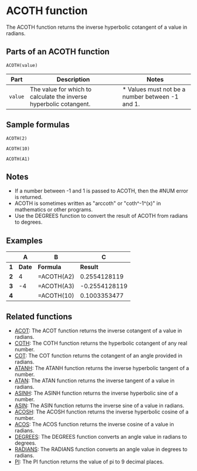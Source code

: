 # ACOTH function

The ACOTH function returns the inverse hyperbolic cotangent of a value in radians.

## Parts of an ACOTH function

`ACOTH(value)`


| **Part** | **Description**                                                    | **Notes**                                       |
| -------- | ------------------------------------------------------------------ | ----------------------------------------------- |
| `value`  | The value for which to calculate the inverse hyperbolic cotangent. | * Values must not be a number between -1 and 1. |

## Sample formulas

`ACOTH(2)`

`ACOTH(10)`

`ACOTH(A1)`

## Notes

* If a number between -1 and 1 is passed to ACOTH, then the #NUM error is returned.
* ACOTH is sometimes written as "arccoth" or "coth^-1^(x)" in mathematics or other programs.
* Use the DEGREES function to convert the result of ACOTH from radians to degrees.

## Examples


|       | **A**    | **B**       | **C**         |
| ----- | -------- | ----------- | ------------- |
| **1** | **Date** | **Formula** | **Result**    |
| **2** | 4        | =ACOTH(A2)  | 0.2554128119  |
| **3** | -4       | =ACOTH(A3)  | -0.2554128119 |
| **4** |          | =ACOTH(10)  | 0.1003353477  |

## Related functions

* [ACOT](https://support.google.com/docs/answer/9084227): The ACOT function returns the inverse cotangent of a value in radians.
* [COTH](https://support.google.com/docs/answer/9084102): The COTH function returns the hyperbolic cotangent of any real number.
* [COT](https://support.google.com/docs/answer/9084169): The COT function returns the cotangent of an angle provided in radians.
* [ATANH](https://support.google.com/docs/answer/3093397): The ATANH function returns the inverse hyperbolic tangent of a number.
* [ATAN](https://support.google.com/docs/answer/3093395): The ATAN function returns the inverse tangent of a value in radians.
* [ASINH](https://support.google.com/docs/answer/3093393): The ASINH function returns the inverse hyperbolic sine of a number.
* [ASIN](https://support.google.com/docs/answer/3093464): The ASIN function returns the inverse sine of a value in radians.
* [ACOSH](https://support.google.com/docs/answer/3093391): The ACOSH function returns the inverse hyperbolic cosine of a number.
* [ACOS](https://support.google.com/docs/answer/3093461): The ACOS function returns the inverse cosine of a value in radians.
* [DEGREES](https://support.google.com/docs/answer/3093481): The DEGREES function converts an angle value in radians to degrees.
* [RADIANS](https://support.google.com/docs/answer/3093437): The RADIANS function converts an angle value in degrees to radians.
* [PI](https://support.google.com/docs/answer/3093432): The PI function returns the value of pi to 9 decimal places.
